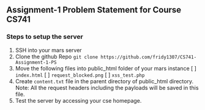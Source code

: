 ## Assignment-1 Problem Statement for Course CS741 

### Steps to setup the server
1. SSH into your mars server
2. Clone the github Repo
    `git clone https://github.com/fridy1307/CS741-Assignment-1-PS`
3. Move the following files into public_html folder of your mars instance
    [ ] `index.html`
    [ ] `request_blocked.png`
    [ ] `xss_test.php`
4. Create `content.txt` file in the parent directory of public_html directory. Note: All the request headers including the payloads will be saved in this file.
5. Test the server by accessing your cse homepage.